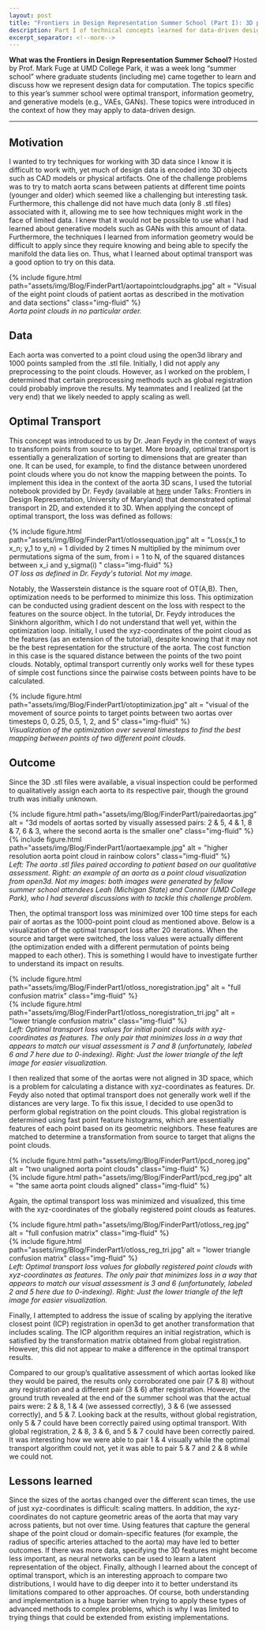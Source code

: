 ```yaml
---
layout: post
title: "Frontiers in Design Representation Summer School (Part I): 3D point cloud alignment with optimal transport" 
description: Part I of technical concepts learned for data-driven design
excerpt_separator: <!--more-->
---
```

**What was the Frontiers in Design Representation Summer School?** Hosted by Prof. Mark Fuge at UMD College Park, it was a week long “summer school” where graduate students (including me) came together to learn and discuss how we represent design data for computation. The topics specific to this year’s summer school were optimal transport, information geometry, and generative models (e.g., VAEs, GANs). These topics were introduced in the context of how they may apply to data-driven design. 
<!--more-->

---

## Motivation
I wanted to try techniques for working with 3D data since I know it is difficult to work with, yet much of design data is encoded into 3D objects such as CAD models or physical artifacts. One of the challenge problems was to try to match aorta scans between patients at different time points (younger and older) which seemed like a challenging but interesting task. Furthermore, this challenge did not have much data (only 8 .stl files) associated with it, allowing me to see how techniques might work in the face of limited data. I knew that it would not be possible to use what I had learned about generative models such as GANs with this amount of data. Furthermore, the techniques I learned from information geometry would be difficult to apply since they require knowing and being able to specify the manifold the data lies on. Thus, what I learned about optimal transport was a good option to try on this data. 

<div class="row justify-content-sm-center">
    <div class="col-sm mt-3 mt-md-0">
        {% include figure.html path="assets/img/Blog/FinderPart1/aortapointcloudgraphs.jpg" alt = "Visual of the eight point clouds of patient aortas as described in the motivation and data sections" class="img-fluid" %}
    </div>
</div>
<div class="caption">
    <i>Aorta point clouds in no particular order.</i>
</div>

## Data
Each aorta was converted to a point cloud using the open3d library and 1000 points sampled from the .stl file. Initially, I did not apply any preprocessing to the point clouds. However, as I worked on the problem, I determined that certain preprocessing methods such as global registration could probably improve the results. My teammates and I realized (at the very end) that we likely needed to apply scaling as well.

## Optimal Transport
This concept was introduced to us by Dr. Jean Feydy in the context of ways to transform points from source to target. More broadly, optimal transport is essentially a generalization of sorting to dimensions that are greater than one. It can be used, for example, to find the distance between unordered point clouds where you do not know the mapping between the points. To implement this idea in the context of the aorta 3D scans, I used the tutorial notebook provided by Dr. Feydy (available at [here](https://www.jeanfeydy.com/research.html) under Talks: Frontiers in Design Representation, University of Maryland) that demonstrated optimal transport in 2D, and extended it to 3D. When applying the concept of optimal transport, the loss was defined as follows:

<div class="row justify-content-sm-center">
    <div class="col-sm mt-3 mt-md-0">
        {% include figure.html path="assets/img/Blog/FinderPart1/otlossequation.jpg" alt = "Loss(x_1 to x_n; y_1 to y_n) = 1 divided by 2 times N multiplied by the minimum over permutations sigma of the sum, from i = 1 to N, of the squared distances between x_i and y_sigma(i) " class="img-fluid" %}
    </div>
</div>
<div class="caption">
    <i>OT loss as defined in Dr. Feydy's tutorial. Not my image.</i>
</div>

Notably, the Wasserstein distance is the square root of OT(A,B). Then, optimization needs to be performed to minimize this loss. This optimization can be conducted using gradient descent on the loss with respect to the features on the source object. In the tutorial, Dr. Feydy introduces the Sinkhorn algorithm, which I do not understand that well yet, within the optimization loop. Initially, I used the xyz-coordinates of the point cloud as the features (as an extension of the tutorial), despite knowing that it may not be the best representation for the structure of the aorta. The cost function in this case is the squared distance between the points of the two point clouds. Notably, optimal transport currently only works well for these types of simple cost functions since the pairwise costs between points have to be calculated.

<div class="row justify-content-sm-center">
    <div class="col-sm mt-3 mt-md-0">
        {% include figure.html path="assets/img/Blog/FinderPart1/otoptimization.jpg" alt = "visual of the movement of source points to target points between two aortas over timesteps 0, 0.25, 0.5, 1, 2, and 5"  class="img-fluid" %}
    </div>
</div>
<div class="caption">
    <i>Visualization of the optimization over several timesteps to find the best mapping between points of two different point clouds.</i>
</div>

## Outcome
Since the 3D .stl files were available, a visual inspection could be performed to qualitatively assign each aorta to its respective pair, though the ground truth was initially unknown.

<div class="row justify-content-sm-center">
    <div class="col-sm-10 mt-3 mt-md-0">
        {% include figure.html path="assets/img/Blog/FinderPart1/pairedaortas.jpg" alt = "3d models of aortas sorted by visually assessed pairs: 2 & 5, 4 & 1, 8 & 7, 6 & 3, where the second aorta is the smaller one"  class="img-fluid" %}
    </div>
    <div class="col-sm-2 mt-3 mt-md-0">
        {% include figure.html path="assets/img/Blog/FinderPart1/aortaexample.jpg" alt = "higher resolution aorta point cloud in rainbow colors"  class="img-fluid" %}
    </div>
</div>
<div class="caption">
    <i>Left: The aorta .stl files paired according to patient based on our qualitative assessment. Right: an example of an aorta as a point cloud visualization from open3d. Not my images: both images were generated by fellow summer school attendees Leah (Michigan State) and Connor (UMD College Park), who I had several discussions with to tackle this challenge problem.</i>
</div>

Then, the optimal transport loss was minimized over 100 time steps for each pair of aortas as the 1000-point point cloud as mentioned above. Below is a visualization of the optimal transport loss after 20 iterations. When the source and target were switched, the loss values were actually different (the optimization ended with a different permutation of points being mapped to each other). This is something I would have to investigate further to understand its impact on results. 

<div class="row justify-content-sm-center">
    <div class="col-sm-6 mt-3 mt-md-0">
        {% include figure.html path="assets/img/Blog/FinderPart1/otloss_noregistration.jpg" alt = "full confusion matrix"  class="img-fluid" %}
    </div>
    <div class="col-sm-6 mt-3 mt-md-0">
        {% include figure.html path="assets/img/Blog/FinderPart1/otloss_noregistration_tri.jpg" alt = "lower triangle confusion matrix"  class="img-fluid" %}
    </div>
</div>
<div class="caption">
    <i>Left: Optimal transport loss values for initial point clouds with xyz-coordinates as features. The only pair that minimizes loss in a way that appears to match our visual assessment is 7 and 8 (unfortunately, labeled 6 and 7 here due to 0-indexing). Right: Just the lower triangle of the left image for easier visualization.</i>
</div>

I then realized that some of the aortas were not aligned in 3D space, which is a problem for calculating a distance with xyz-coordinates as features. Dr. Feydy also noted that optimal transport does not generally work well if the distances are very large. To fix this issue, I decided to use open3d to perform global registration on the point clouds. This global registration is determined using fast point feature histograms, which are essentially features of each point based on its geometric neighbors. These features are matched to determine a transformation from source to target that aligns the point clouds. 

<div class="row justify-content-sm-center">
    <div class="col-sm-6 mt-3 mt-md-0">
        {% include figure.html path="assets/img/Blog/FinderPart1/pcd_noreg.jpg" alt = "two unaligned aorta point clouds"  class="img-fluid" %}
    </div>
    <div class="col-sm-6 mt-3 mt-md-0">
        {% include figure.html path="assets/img/Blog/FinderPart1/pcd_reg.jpg" alt = "the same aorta point clouds aligned"  class="img-fluid" %}
    </div>
</div>

Again, the optimal transport loss was minimized and visualized, this time with the xyz-coordinates of the globally registered point clouds as features.

<div class="row justify-content-sm-center">
    <div class="col-sm-6 mt-3 mt-md-0">
        {% include figure.html path="assets/img/Blog/FinderPart1/otloss_reg.jpg" alt = "full confusion matrix"  class="img-fluid" %}
    </div>
    <div class="col-sm-6 mt-3 mt-md-0">
        {% include figure.html path="assets/img/Blog/FinderPart1/otloss_reg_tri.jpg" alt = "lower triangle confusion matrix"  class="img-fluid" %}
    </div>
</div>
<div class="caption">
    <i>Left: Optimal transport loss values for globally registered point clouds with xyz-coordinates as features. The only pair that minimizes loss in a way that appears to match our visual assessment is 3 and 6 (unfortunately, labeled 2 and 5 here due to 0-indexing). Right: Just the lower triangle of the left image for easier visualization.</i>
</div>

Finally, I attempted to address the issue of scaling by applying the iterative closest point (ICP) registration in open3d to get another transformation that includes scaling. The ICP algorithm requires an initial registration, which is satisfied by the transformation matrix obtained from global registration. However, this did not appear to make a difference in the optimal transport results. 

Compared to our group’s qualitative assessment of which aortas looked like they would be paired, the results only corroborated one pair (7 & 8) without any registration and a different pair (3 & 6) after registration. However, the ground truth revealed at the end of the summer school was that the actual pairs were: 2 & 8, 1 & 4 (we assessed correctly), 3 & 6 (we assessed correctly), and 5 & 7. Looking back at the results, without global registration, only 5 & 7 could have been correctly paired using optimal transport. With global registration, 2 & 8, 3 & 6, and 5 & 7 could have been correctly paired. It was interesting how we were able to pair 1 & 4 visually while the optimal transport algorithm could not, yet it was able to pair 5 & 7 and 2 & 8 while we could not. 

## Lessons learned
Since the sizes of the aortas changed over the different scan times, the use of just xyz-coordinates is difficult: scaling matters. In addition, the xyz-coordinates do not capture geometric areas of the aorta that may vary across patients, but not over time. Using features that capture the general shape of the point cloud or domain-specific features (for example, the radius of specific arteries attached to the aorta) may have led to better outcomes. If there was more data, specifying the 3D features might become less important, as neural networks can be used to learn a latent representation of the object. Finally, although I learned about the concept of optimal transport, which is an interesting approach to compare two distributions, I would have to dig deeper into it to better understand its limitations compared to other approaches. Of course, both understanding and implementation is a huge barrier when trying to apply these types of advanced methods to complex problems, which is why I was limited to trying things that could be extended from existing implementations.
 
